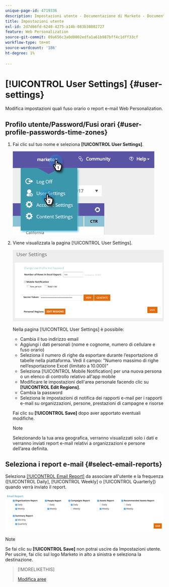 ```yaml
---
unique-page-id: 4719336
description: Impostazioni utente - Documentazione di Marketo - Documentazione del prodotto
title: Impostazioni utente
exl-id: 2d7d66fd-6240-4275-a14b-083b30802727
feature: Web Personalization
source-git-commit: 09a656c3a0d0002edfa1a61b987bff4c1dff33cf
workflow-type: tm+mt
source-wordcount: '186'
ht-degree: 1%

---
```


# [!UICONTROL User Settings] {#user-settings}

Modifica impostazioni quali fuso orario o report e-mail Web Personalization.

## Profilo utente/Password/Fusi orari {#user-profile-passwords-time-zones}

1. Fai clic sul tuo nome e seleziona **[!UICONTROL User Settings]**.

   ![](assets/one.png)

1. Viene visualizzata la pagina [!UICONTROL User Settings].

   ![](assets/two.png)

   Nella pagina [!UICONTROL User Settings] è possibile:

   * Cambia il tuo indirizzo email
   * Aggiungi i dati personali (nome e cognome, numero di cellulare e fuso orario)
   * Seleziona il numero di righe da esportare durante l’esportazione di tabelle nella piattaforma. Vedi il campo: &quot;Numero massimo di righe nell’esportazione Excel (limitato a 10.000)&quot;
   * Seleziona [!UICONTROL Mobile Notification] per una nuova persona o un elenco di controllo relativo all&#39;app mobile
   * Modificare le impostazioni dell&#39;area personale facendo clic su **[!UICONTROL Edit Regions]**.
   * Cambia la password
   * Seleziona le impostazioni di notifica dei rapporti e-mail per i rapporti e-mail su organizzazioni, persone, prestazioni di campagne e risorse

   Fai clic su **[!UICONTROL Save]** dopo aver apportato eventuali modifiche.

   >[!NOTE]
   >
   >Selezionando la tua area geografica, verranno visualizzati solo i dati e verranno inviati report e-mail relativi a organizzazioni e persone dell’area definita.

## Seleziona i report e-mail {#select-email-reports}

Seleziona [[!UICONTROL Email Report]](/help/marketo/product-docs/web-personalization/reporting-for-web-personalization/email-reports.md) da associare all&#39;utente e la frequenza ([!UICONTROL Daily], [!UICONTROL Weekly] o [!UICONTROL Quarterly]) quando verrà inviato il report.

![](assets/three.png)

>[!NOTE]
>
>Se fai clic su **[!UICONTROL Save]** non potrai uscire da Impostazioni utente. Per uscire, fai clic sul logo Marketo in alto a sinistra e seleziona la destinazione.

>[!MORELIKETHIS]
>
>[Modifica aree](/help/marketo/product-docs/web-personalization/getting-started/edit-regions.md)
